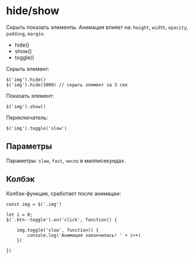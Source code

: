 # hide/show
Скрыть показать элементы. Анимация влияет на: `height`, `width`, `opacity`, `padding`, `margin`.

- hide()
- show()
- toggle()

Скрыть элемент:

    $('img').hide()
    $('img').hide(3000) // скрыть элемент за 3 сек

Показать элемент:

    $('img').show()

Переключатель:

    $('img').toggle('slow')

## Параметры
Параметры: `slow`, `fast`, `число` в миллисекундах.

## Колбэк
Колбэк-функция, сработает после анимации:

    const img = $('.img')

    let i = 0;
    $('.btn--toggle').on('click', function() {

        img.toggle('slow', function() {
            console.log('Анимация закончилась! ' + i++)
        })

    })
